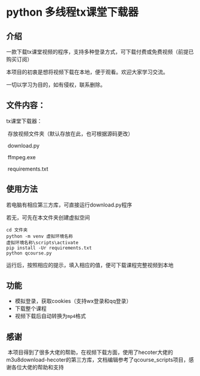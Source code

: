 # python 多线程tx课堂下载器

## 介绍

​	一款下载tx课堂视频的程序，支持多种登录方式，可下载付费或免费视频（前提已购买订阅）

本项目的初衷是想将视频下载在本地，便于观看。欢迎大家学习交流。

一切以学习为目的，如有侵权，联系删除。

## 文件内容：

tx课堂下载器：

​	存放视频文件夹（默认存放在此，也可根据源码更改）

​	download.py

​    ffmpeg.exe

​	requirements.txt

## 使用方法

若电脑有相应第三方库，可直接运行download.py程序

若无，可先在本文件夹创建虚拟空间

```
cd 文件夹
python -m venv 虚拟环境名称
虚拟环境名称\scripts\activate
pip install -Ur requirements.txt
python qcourse.py
```

运行后，按照相应的提示，填入相应的值，便可下载课程完整视频到本地

## 功能

- 模拟登录，获取cookies（支持wx登录和qq登录）
- 下载整个课程
- 视频下载后自动转换为`mp4`格式

## 感谢

​	本项目得到了很多大佬的帮助，在视频下载方面，使用了hecoter大佬的 m3u8download-hecoter的第三方库，文档编辑参考了qcourse_scripts项目，感谢各位大佬的帮助和支持
